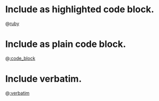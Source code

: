# Include as highlighted code block.

@[ruby](include.rb)

# Include as plain code block.

@[:code_block](include.rb)

# Include verbatim.

@[:verbatim](include.rb)
